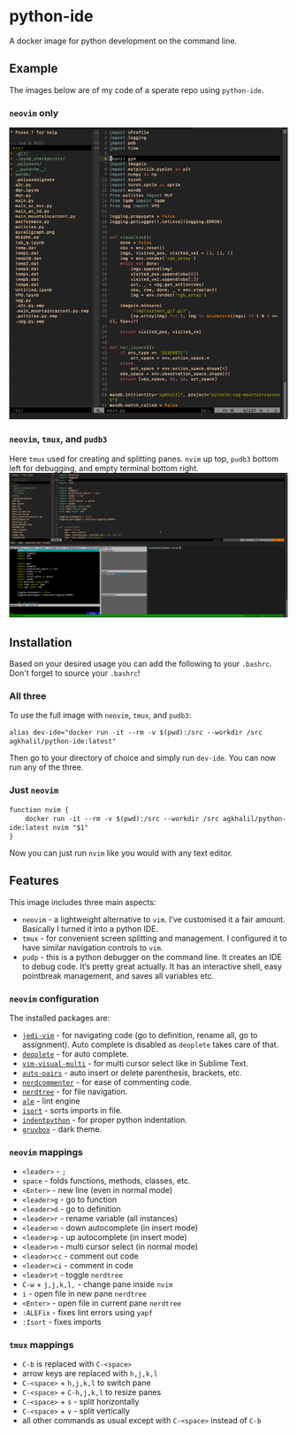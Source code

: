 # python-ide
A docker image for python development on the command line.

## Example
The images below are of my code of a sperate repo using `python-ide`.
### `neovim` only
![neovim_only](./nvim_only.png)
### `neovim`, `tmux`, and `pudb3`
Here `tmux` used for creating and splitting panes. `nvim` up top, `pudb3` bottom left for debugging, and empty terminal bottom right.
![all_three](./all_three.png)

## Installation
Based on your desired usage you can add the following to your `.bashrc`. Don't forget to source your `.bashrc`!
### All three
To use the full image with `neovim`, `tmux`, and `pudb3`:
```
alias dev-ide="docker run -it --rm -v $(pwd):/src --workdir /src agkhalil/python-ide:latest"
```
Then go to your directory of choice and simply run `dev-ide`. You can now run any of the three.
### Just `neovim`
```
function nvim {
	docker run -it --rm -v $(pwd):/src --workdir /src agkhalil/python-ide:latest nvim "$1"
}
```
Now you can just run `nvim` like you would with any text editor.

## Features
This image includes three main aspects:
- `neovim` - a lightweight alternative to `vim`. I’ve customised it a fair amount. Basically I turned it into a python IDE.
- `tmux` - for convenient screen splitting and management. I configured it to have similar navigation controls to `vim`.
- `pudp` - this is a python debugger on the command line. It creates an IDE to debug code. It’s pretty great actually. It has an interactive shell, easy pointbreak management, and saves all variables etc.

### `neovim` configuration
The installed packages are:
- [`jedi-vim`](https://github.com/davidhalter/jedi-vim) - for navigating code (go to definition, rename all, go to assignment). Auto complete is disabled as `deoplete` takes care of that.
- [`deoplete`](https://github.com/Shougo/deoplete.nvim) - for auto complete.
- [`vim-visual-multi`](https://github.com/mg979/vim-visual-multi) - for multi cursor select like in Sublime Text.
- [`auto-pairs`](https://github.com/jiangmiao/auto-pairs) - auto insert or delete parenthesis, brackets, etc.
- [`nerdcommenter`](https://github.com/preservim/nerdcommenter) - for ease of commenting code.
- [`nerdtree`](https://github.com/preservim/nerdtree) - for file navigation.
- [`ale`](https://github.com/dense-analysis/ale) - lint engine
- [`isort`](https://github.com/stsewd/isort.nvim) - sorts imports in file.
- [`indentpython`](https://github.com/vim-scripts/indentpython.vim) - for proper python indentation.
- [`gruvbox`](https://github.com/morhetz/gruvbox) - dark theme.

### `neovim` mappings 
- `<leader>` - `;`
- `space` - folds functions, methods, classes, etc.
- `<Enter>` - new line (even in normal mode)
- `<leader>g` - go to function
- `<leader>d` - go to definition
- `<leader>r` - rename variable (all instances)
- `<leader>n` - down autocomplete (in insert mode)
- `<leader>p` - up autocomplete (in insert mode)
- `<leader>n` - multi cursor select (in normal mode)
- `<leader>cc` - comment out code
- `<leader>ci` - comment in code
- `<leader>t` - toggle `nerdtree`
- `C-w` + `j,j,k,l,` - change pane inside `nvim`
- `i` - open file in new pane `nerdtree`
- `<Enter>` - open file in current pane `nerdtree`
- `:ALEFix` - fixes lint errors using `yapf`
- `:Isort` - fixes imports

### `tmux` mappings
- `C-b` is replaced with `C-<space>`
- arrow keys are replaced with `h,j,k,l` 
- `C-<space>` + `h,j,k,l` to switch pane
- `C-<space>` + `C-h,j,k,l` to resize panes
- `C-<space>` + `s` - split horizontally
- `C-<space>` + `v` - split vertically
- all other commands as usual except with `C-<space>` instead of `C-b`
